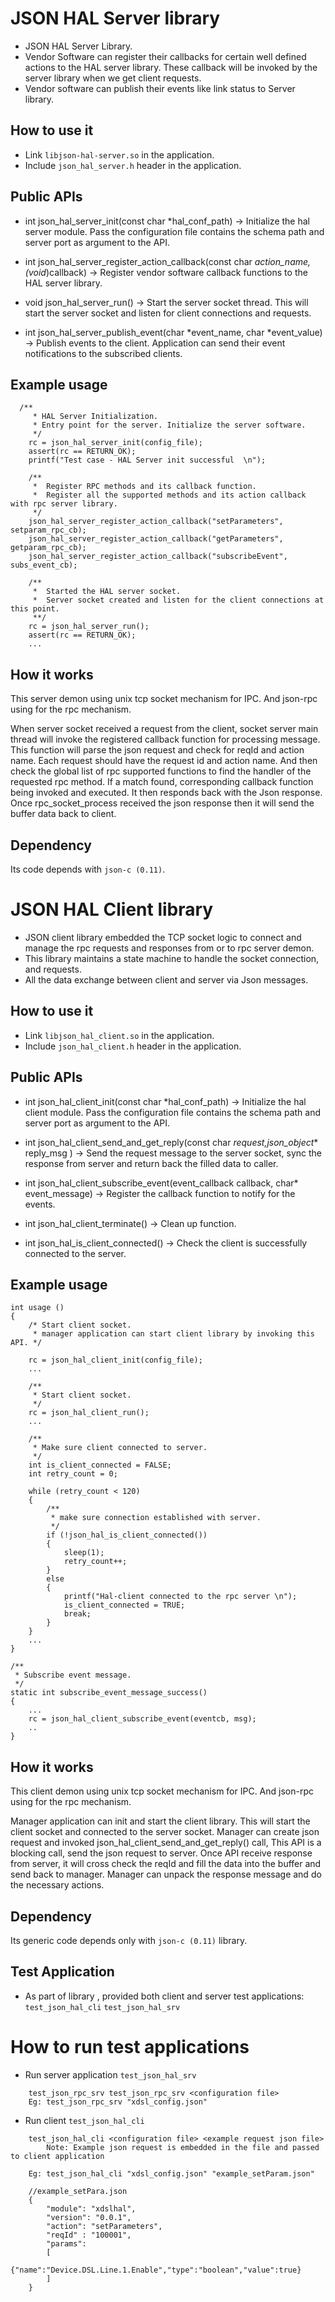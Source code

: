 # JSON HAL Server library

* JSON HAL Server Library.
* Vendor Software can register their callbacks for certain well defined actions to the HAL server library. These callback will be invoked by the server library when we get client requests.
* Vendor software can publish their events like link status to Server library.


## How to use it

* Link `libjson-hal-server.so` in the application.
* Include `json_hal_server.h` header in the application.

## Public APIs

* int json_hal_server_init(const char *hal_conf_path) -> Initialize the hal server module. Pass the configuration file contains the schema path and server port as argument to the API.

* int json_hal_server_register_action_callback(const char *action_name,(void*)callback) -> Register vendor software callback functions to the HAL server library.
* void json_hal_server_run() -> Start the server socket thread. This will start the server socket and listen for client connections and requests.
* int json_hal_server_publish_event(char *event_name, char *event_value) -> Publish events to the client. Application can send their event notifications to the subscribed clients.

## Example usage

```code [hal- server]
  /**
     * HAL Server Initialization.
     * Entry point for the server. Initialize the server software.
     */
    rc = json_hal_server_init(config_file);
    assert(rc == RETURN_OK);
    printf("Test case - HAL Server init successful  \n");

    /**
     *  Register RPC methods and its callback function.
     *  Register all the supported methods and its action callback with rpc server library.
     */
    json_hal_server_register_action_callback("setParameters", setparam_rpc_cb);
    json_hal_server_register_action_callback("getParameters", getparam_rpc_cb);
    json_hal_server_register_action_callback("subscribeEvent", subs_event_cb);

    /**
     *  Started the HAL server socket.
     *  Server socket created and listen for the client connections at this point.
     **/
    rc = json_hal_server_run();
    assert(rc == RETURN_OK);
    ...
```
## How it works

This server demon using unix tcp socket mechanism for IPC. And json-rpc using for the rpc mechanism.

When server socket received a request from the client, socket server main thread will invoke the registered callback function for processing message. This function will parse the json request and check for reqId and action name. Each request should have the request id and action name. And then check the global list of rpc supported functions to find the handler of the requested rpc method. If a match found, corresponding callback function being invoked and executed. It then responds back with the Json response. Once rpc_socket_process received the json response then it will send the buffer data back to client.

## Dependency

Its code depends with `json-c (0.11)`.

# JSON HAL Client library

* JSON client library embedded the TCP socket logic to connect and manage the rpc requests and responses from or to rpc server demon.
* This library maintains a state machine to handle the socket connection, and requests.
* All the data exchange between client and server via Json messages.

## How to use it

* Link `libjson_hal_client.so` in the application.
* Include `json_hal_client.h` header in the application.

## Public APIs
* int json_hal_client_init(const char *hal_conf_path) -> Initialize the hal client module. Pass the configuration file contains the schema path and server port as argument to the API.

* int json_hal_client_send_and_get_reply(const char *request,json_object**  reply_msg ) -> Send the request message to the server socket, sync the response from server and return back the filled data to caller.
* int json_hal_client_subscribe_event(event_callback callback, char* event_message) -> Register the callback function to notify for the events.
* int json_hal_client_terminate() -> Clean up function.
* int json_hal_is_client_connected() -> Check the client is successfully connected to the server.

## Example usage

```code [hal client]
int usage ()
{
    /* Start client socket.
     * manager application can start client library by invoking this API. */

    rc = json_hal_client_init(config_file);
    ...

    /**
     * Start client socket.
     */
    rc = json_hal_client_run();
    ...

    /**
     * Make sure client connected to server.
     */
    int is_client_connected = FALSE;
    int retry_count = 0;

    while (retry_count < 120)
    {
        /**
         * make sure connection established with server.
         */
        if (!json_hal_is_client_connected())
        {
            sleep(1);
            retry_count++;
        }
        else
        {
            printf("Hal-client connected to the rpc server \n");
            is_client_connected = TRUE;
            break;
        }
    }
    ...
}

/**
 * Subscribe event message.
 */
static int subscribe_event_message_success()
{
    ...
    rc = json_hal_client_subscribe_event(eventcb, msg);
    ..
}
```
## How it works

This client demon using unix tcp socket mechanism for IPC. And json-rpc using for the rpc mechanism.

Manager application can init and start the client library. This will start the client socket and connected to the server socket.
Manager can create json request and invoked json_hal_client_send_and_get_reply() call, This API is a blocking call, send the json request to server. Once API receive response
from server, it will cross check the reqId and fill the data into the buffer and send back to manager. Manager can unpack the response message and do the necessary actions.


## Dependency
Its generic code depends only with `json-c (0.11)` library.

## Test Application

* As part of library , provided both client and server test applications:
`test_json_hal_cli`
`test_json_hal_srv`

# How to run test applications

* Run server application `test_json_hal_srv`
```Usage
    test_json_rpc_srv test_json_rpc_srv <configuration file>
    Eg: test_json_rpc_srv "xdsl_config.json"
```

* Run client `test_json_hal_cli`
```Usage
    test_json_hal_cli <configuration file> <example request json file>
        Note: Example json request is embedded in the file and passed to client application

    Eg: test_json_hal_cli "xdsl_config.json" "example_setParam.json"

    //example_setPara.json
    {
        "module": "xdslhal",
        "version": "0.0.1",
        "action": "setParameters",
        "reqId" : "100001",
        "params":
        [
             {"name":"Device.DSL.Line.1.Enable","type":"boolean","value":true}
        ]
    }
```